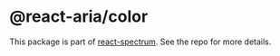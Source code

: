 # @react-aria/color

This package is part of [react-spectrum](https://gitlab.com/watheia/spectrum). See the repo for more details.
